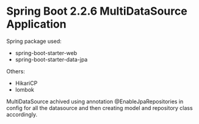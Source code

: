 # Spring Boot 2.2.6 MultiDataSource Application

Spring package used:
 - spring-boot-starter-web
 - spring-boot-starter-data-jpa

Others:
 - HikariCP
 - lombok

MultiDataSource achived using annotation @EnableJpaRepositories in config for all the datasource and then creating model and repository class accordingly.  
